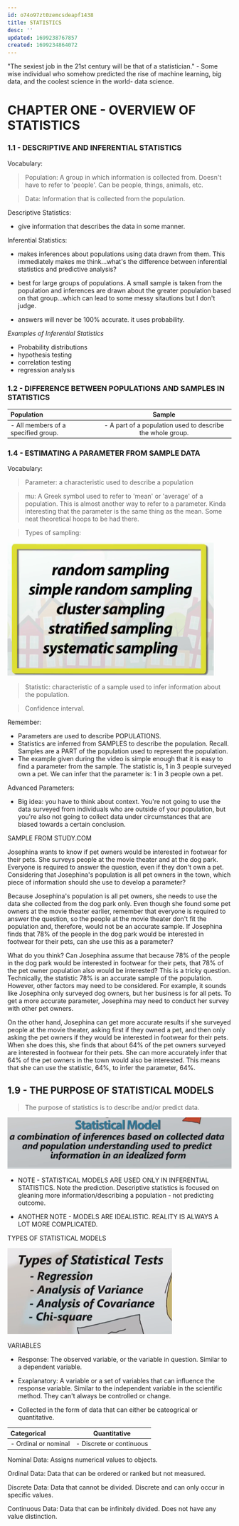 ```yaml
---
id: o74o97zt0zemcsdeapf1438
title: STATISTICS
desc: ''
updated: 1699238767857
created: 1699234864072
---
```



"The sexiest job in the 21st century will be that of a statistician." - Some wise individual who somehow predicted the rise of machine learning, big data, and the coolest science in the world- data science.

# CHAPTER ONE - OVERVIEW OF STATISTICS

### 1.1 - DESCRIPTIVE AND INFERENTIAL STATISTICS

Vocabulary: 

> Population: A group in which information is collected from. Doesn't have to refer to 'people'. Can be people, things, animals, etc. 

> Data: Information that is collected from the population. 

Descriptive Statistics: 
- give information that describes the data in some manner.

Inferential Statistics: 
- makes inferences about populations using data drawn from them. This immediately makes me think...what's the difference between inferential statistics and predictive analysis?

- best for large groups of populations. A small sample is taken from the population and inferences are drawn about the greater population based on that group...which can lead to some messy sitautions but I don't judge.

- answers will never be 100% accurate. it uses probability.

_Examples of Inferential Statistics_

 - Probability distributions
 - hypothesis testing
 - correlation testing
 - regression analysis

 ### 1.2 - DIFFERENCE BETWEEN POPULATIONS AND SAMPLES IN STATISTICS

| Population     | Sample |
| :---        |    :----:   |
| - All members of a specified group.    | - A part of a population used to describe the whole group.       | 

 ### 1.4 - ESTIMATING A PARAMETER FROM SAMPLE DATA

 Vocabulary: 

 > Parameter: 
 a characteristic used to describe a population

 > mu: A Greek symbol used to refer to 'mean' or 'average' of a population. This is almost another way to refer to a parameter. Kinda interesting that the parameter is the same thing as the mean. Some neat theoretical hoops to be had there. 

 > Types of sampling: 

 ![Alt text](image.png)

 > Statistic: characteristic of a sample used to infer information about the population.

 > Confidence interval. 

 Remember: 

- Parameters are used to describe POPULATIONS.
- Statistics are inferred from SAMPLES to describe the population. Recall. Samples are a PART of the population used to represent the population. 
- The example given during the video is simple enough that it is easy to find a parameter from the sample. The statistic is, 1 in 3 people surveyed own a pet. We can infer that the parameter is: 1 in 3 people own a pet.

Advanced Parameters: 
- Big idea: you have to think about context. You're not going to use the data surveyed from individuals who are outside of your population, but you're also not going to collect data under circumstances that are biased towards a certain conclusion. 

SAMPLE FROM STUDY.COM

Josephina wants to know if pet owners would be interested in footwear for their pets. She surveys people at the movie theater and at the dog park. Everyone is required to answer the question, even if they don't own a pet. Considering that Josephina's population is all pet owners in the town, which piece of information should she use to develop a parameter?

Because Josephina's population is all pet owners, she needs to use the data she collected from the dog park only. Even though she found some pet owners at the movie theater earlier, remember that everyone is required to answer the question, so the people at the movie theater don't fit the population and, therefore, would not be an accurate sample. If Josephina finds that 78% of the people in the dog park would be interested in footwear for their pets, can she use this as a parameter?

What do you think? Can Josephina assume that because 78% of the people in the dog park would be interested in footwear for their pets, that 78% of the pet owner population also would be interested? This is a tricky question. Technically, the statistic 78% is an accurate sample of the population. However, other factors may need to be considered. For example, it sounds like Josephina only surveyed dog owners, but her business is for all pets. To get a more accurate parameter, Josephina may need to conduct her survey with other pet owners.

On the other hand, Josephina can get more accurate results if she surveyed people at the movie theater, asking first if they owned a pet, and then only asking the pet owners if they would be interested in footwear for their pets. When she does this, she finds that about 64% of the pet owners surveyed are interested in footwear for their pets. She can more accurately infer that 64% of the pet owners in the town would also be interested. This means that she can use the statistic, 64%, to infer the parameter, 64%.

## 1.9 - THE PURPOSE OF STATISTICAL MODELS

> The purpose of statistics is to describe and/or predict data. 

![Alt text](image-1.png)

* NOTE - STATISTICAL MODELS ARE USED ONLY IN INFERENTIAL STATISTICS. Note the prediction. Descriptive statistics is focused on gleaning more information/describing a population - not predicting outcome. 

* ANOTHER NOTE - MODELS ARE IDEALISTIC. REALITY IS ALWAYS A LOT MORE COMPLICATED.


TYPES OF STATISTICAL MODELS

![Alt text](image-2.png)

VARIABLES

- Response: The observed variable, or the variable in question. Similar to a dependent variable. 

- Exaplanatory: A variable or a set of variables that can influence the response variable. Similar to the independent variable in the scientific method. They can't always be controlled or change.

- Collected in the form of data that can either be cateogrical or quantitative. 

| Categorical      | Quantitative |
| :---        |    :----:   | 
| - Ordinal or nominal      | - Discrete or continuous       | 


Nominal Data: Assigns numerical values to objects. 

Ordinal Data: Data that can be ordered or ranked but not measured. 

Discrete Data: Data that cannot be divided. Discrete and can only occur in specific values. 

Continuous Data: Data that can be infinitely divided. Does not have any value distinction.

